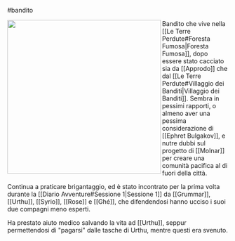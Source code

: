 #bandito 

<img src="https://cdn.discordapp.com/attachments/951550685432914021/1239326770218401842/dfe60c52d46d472fc114d94bd46fb452.png?ex=6642847f&is=664132ff&hm=cf3d549c652a92865436dc559413608042c8bd9cdeeffe83f7c34c2beae34aa9&" align=left width=350> Bandito che vive nella [[Le Terre Perdute#Foresta Fumosa|Foresta Fumosa]], dopo essere stato cacciato sia da [[Approdo]] che dal [[Le Terre Perdute#Villaggio dei Banditi|Villaggio dei Banditi]].
Sembra in pessimi rapporti, o almeno aver una pessima considerazione di [[Ephret Bulgakov]], e nutre dubbi sul progetto di [[Molnar]] per creare una comunità pacifica al di fuori della città.

Continua a praticare brigantaggio, ed è stato incontrato per la prima volta durante la [[Diario Avventure#Sessione 1|Sessione 1]] da [[Grummar]], [[Urthu]], [[Syrio]], [[Rose]] e [[Ghé]], che difendendosi hanno ucciso i suoi due compagni meno esperti.

Ha prestato aiuto medico salvando la vita ad [[Urthu]], seppur permettendosi di "pagarsi" dalle tasche di Urthu, mentre questi era svenuto.